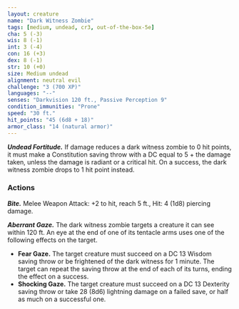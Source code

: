 ```yaml
---
layout: creature
name: "Dark Witness Zombie"
tags: [medium, undead, cr3, out-of-the-box-5e]
cha: 5 (-3)
wis: 8 (-1)
int: 3 (-4)
con: 16 (+3)
dex: 8 (-1)
str: 10 (+0)
size: Medium undead
alignment: neutral evil
challenge: "3 (700 XP)"
languages: "--"
senses: "Darkvision 120 ft., Passive Perception 9"
condition_immunities: "Prone"
speed: "30 ft."
hit_points: "45 (6d8 + 18)"
armor_class: "14 (natural armor)"
---
```


***Undead Fortitude.*** If damage reduces a dark witness
zombie to 0 hit points, it must make a Constitution
saving throw with a DC equal to 5 + the
damage taken, unless the damage is radiant or a
critical hit. On a success, the dark witness zombie
drops to 1 hit point instead.

### Actions

***Bite.*** Melee Weapon Attack: +2 to hit, reach 5 ft.,
Hit: 4 (1d8) piercing damage.

***Aberrant Gaze.*** The dark witness zombie targets a
creature it can see within 120 ft. An eye at the end
of one of its tentacle arms uses one of the following
effects on the target.
* **Fear Gaze.** The target creature must succeed on
a DC 13 Wisdom saving throw or be frightened of
the dark witness for 1 minute. The target can repeat
the saving throw at the end of each of its turns,
ending the effect on a success.
* **Shocking Gaze.** The target creature must succeed
on a DC 13 Dexterity saving throw or take 28
(8d6) lightning damage on a failed save, or half as
much on a successful one.
